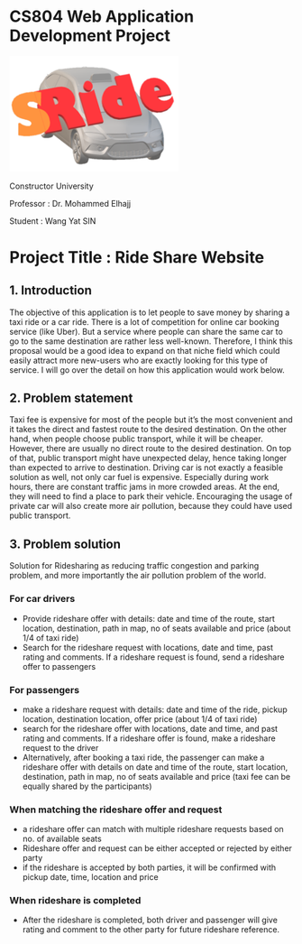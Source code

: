 # CS804 Web Application Development Project
<img src="https://github.com/wangyat15/RideShare/blob/c9d9061dd8352d291e153a6a7dfcfa10eec69a78/SRide%20Logo.png" width="300"/>

Constructor University

Professor : Dr. Mohammed Elhajj

Student   : Wang Yat SIN


# Project Title : Ride Share Website

## 1.	Introduction

The objective of this application is to let people to save money by sharing a taxi ride or a car ride. There is a lot of competition for online car booking service (like Uber). But a service where people can share the same car to go to the same destination are rather less well-known. Therefore, I think this proposal would be a good idea to expand on that niche field which could easily attract more new-users who are exactly looking for this type of service. I will go over the detail on how this application would work below.

## 2.	Problem statement

Taxi fee is expensive for most of the people but it’s the most convenient and it takes the direct and fastest route to the desired destination. On the other hand, when people choose public transport, while it will be cheaper. However, there are usually no direct route to the desired destination. On top of that, public transport might have unexpected delay, hence taking longer than expected to arrive to destination. Driving car is not exactly a feasible solution as well, not only car fuel is expensive. Especially during work hours, there are constant traffic jams in more crowded areas. At the end, they will need to find a place to park their vehicle. Encouraging the usage of private car will also create more air pollution, because they could have used public transport.

## 3.	Problem solution

Solution for Ridesharing as reducing traffic congestion and parking problem, and more importantly the air pollution problem of the world.

### For car drivers
+ Provide rideshare offer with details: date and time of the route, start location, destination, path in map, no of seats available and price (about 1/4 of taxi ride)
+ Search for the rideshare request with locations, date and time, past rating and comments.  If a rideshare request is found, send a rideshare offer to passengers

### For passengers 
+ make a rideshare request with details: date and time of the ride, pickup location, destination location, offer price (about 1/4 of taxi ride)
+ search for the rideshare offer with locations, date and time, and past rating and comments.  If a rideshare offer is found, make a rideshare request to the driver
+ Alternatively, after booking a taxi ride, the passenger can make a rideshare offer with details on date and time of the route, start location, destination, path in map, no of seats available and price (taxi fee can be equally shared by the participants)

### When matching the rideshare offer and request
+ a rideshare offer can match with multiple rideshare requests based on no. of available seats
+ Rideshare offer and request can be either accepted or rejected by either party 
+ if the rideshare is accepted by both parties, it will be confirmed with pickup date, time, location and price
 
### When rideshare is completed
+ After the rideshare is completed, both driver and passenger will give rating and comment to the other party for future rideshare reference.


